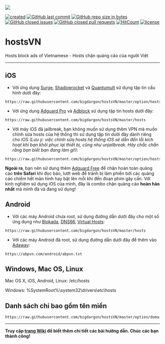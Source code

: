 ![](https://raw.githubusercontent.com/bigdargon/hostsVN/gh-pages/logo.png)

[![created](https://img.shields.io/badge/created-02%20jul%202018-brightgreen.svg)](https://bigdargon.github.io/hostsVN/) [![GitHub last commit](https://img.shields.io/github/last-commit/bigdargon/hostsVN.svg)](https://github.com/bigdargon/hostsVN/commits/master) [![GitHub repo size in bytes](https://img.shields.io/github/repo-size/bigdargon/hostsVN.svg)](https://github.com/bigdargon/hostsVN)  [![GitHub closed issues](https://img.shields.io/github/issues-closed-raw/bigdargon/hostsVN.svg)](https://github.com/bigdargon/hostsVN/issues?q=is%3Aissue+is%3Aclosed) [![GitHub closed pull requests](https://img.shields.io/github/issues-pr-closed-raw/bigdargon/hostsVN.svg)](https://github.com/bigdargon/hostsVN/pulls?q=is%3Apr+is%3Aclosed) [![HitCount](http://hits.dwyl.io/bigdargon/hostsVN.svg)](https://github.com/bigdargon/hostsVN) [![license](https://img.shields.io/github/license/bigdargon/hostsVN.svg)](https://github.com/bigdargon/hostsVN/blob/master/LICENSE)

# hostsVN

Hosts block ads of Vietnamese - Hosts chặn quảng cáo của người Việt

***

## iOS

- Với ứng dụng [Surge](https://github.com/bigdargon/hostsVN/wiki/Surge), [Shadowrocket](https://github.com/bigdargon/hostsVN/wiki/Shadowrocket) và [Quantumult](https://github.com/bigdargon/hostsVN/wiki/Quantumult) sử dụng tập tin cấu hình dưới đây:
```
https://raw.githubusercontent.com/bigdargon/hostsVN/master/option/hostsVN.conf
```

- Với ứng dụng [Adguard Pro](https://github.com/bigdargon/hostsVN/wiki/Adguard-Pro) và [Adblock](https://github.com/bigdargon/hostsVN/wiki/Adblock) sử dụng tập tin hosts dưới đây:
```
https://raw.githubusercontent.com/bigdargon/hostsVN/master/hosts
```

- Với máy iOS đã jailbreak, bạn không muốn sử dụng thêm VPN mà muốn chỉnh sửa hosts của hệ thống thì sử dụng tập tin dưới đây dành riêng cho iOS _(Lưu ý: việc chỉnh sửa hosts hệ thống iOS sẽ dẫn đến lỗi kích hoạt khi bạn khôi phục lại thiết bị, cũng như unjailbreak. Hãy chắc chắn rằng bạn biết bạn đang làm gì!)_:
```
https://raw.githubusercontent.com/bigdargon/hostsVN/master/option/hostsVN4iOS
```

**Ngoài ra**, bạn nên sử dụng thêm [Adguard Free](https://github.com/bigdargon/hostsVN/wiki/Adguard) để chặn hoàn toàn quảng cáo **trên Safari** khi đọc báo, lướt web để tránh bị làm phiền bởi các quảng cáo chiếm hết màn hình hay bật lên mỗi khi đến đoạn phim gây cấn. Với kinh nghiệm sử dụng iOS của mình, đây là combo chặn quảng cáo **hoàn hảo nhất** mà mình đã và đang sử dụng!

## Android

- Với các máy Android chưa root, sử dụng đường dẫn dưới đây cho một số ứng dụng như [Blokada](https://blokada.org/#download), [DNS66](https://f-droid.org/packages/org.jak_linux.dns66/), [Virtual Hosts](https://play.google.com/store/apps/details?id=com.github.xfalcon.vhosts):
```
https://raw.githubusercontent.com/bigdargon/hostsVN/master/hosts
```

- Với các máy Android đã root, sử dụng đường dẫn dưới đây để thêm vào [Adaway](https://f-droid.org/en/packages/org.adaway/):
```
https://abpvn.com/android/abpvn.txt
```

## Windows, Mac OS, Linux

Mac OS X, iOS, Android, Linux: /etc/hosts

Windows: %SystemRoot%\system32\drivers\etc\hosts

## Danh sách chỉ bao gồm tên miền
```
https://raw.githubusercontent.com/bigdargon/hostsVN/master/option/domain.txt
```

***

**Truy cập [trang Wiki](https://github.com/bigdargon/hostsVN/wiki) để biết thêm chi tiết các bài hướng dẫn. Chúc các bạn thành công!**
